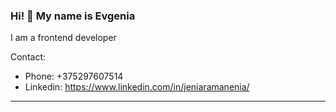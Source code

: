 ### Hi! 👋 My name is Evgenia
I am a frontend developer <br />

Contact:
- Phone: +375297607514
- Linkedin: https://www.linkedin.com/in/jeniaramanenia/
---
